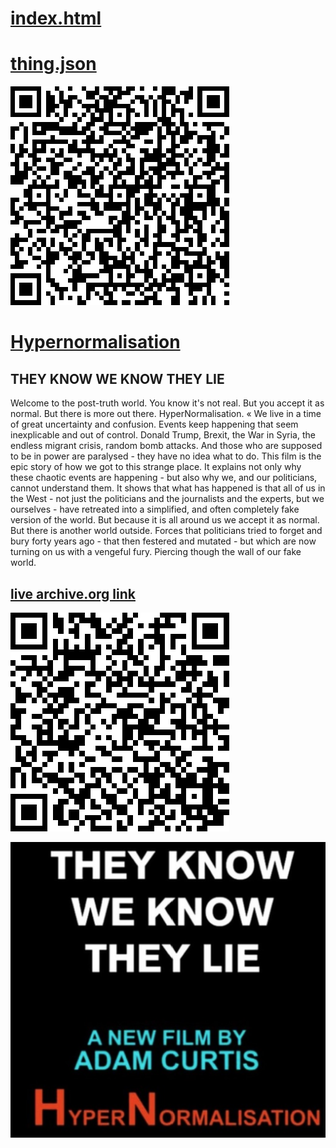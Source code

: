 # [index.html](index.html)
# [thing.json](thing.json)

  ![qrcode of this page](qrcode.png)

# [Hypernormalisation](https://github.com/LafeLabs/library/tree/main/video-library/hypernormalisation) 

## **THEY KNOW WE KNOW THEY LIE**

Welcome to the post-truth world. You know it's not real. But you accept it as normal. But there is more out there. HyperNormalisation. « We live in a time of great uncertainty and confusion. Events keep happening that seem inexplicable and out of control. Donald Trump, Brexit, the War in Syria, the endless migrant crisis, random bomb attacks. And those who are supposed to be in power are paralysed - they have no idea what to do. This film is the epic story of how we got to this strange place. It explains not only why these chaotic events are happening - but also why we, and our politicians, cannot understand them. It shows that what has happened is that all of us in the West - not just the politicians and the journalists and the experts, but we ourselves - have retreated into a simplified, and often completely fake version of the world. But because it is all around us we accept it as normal. But there is another world outside. Forces that politicians tried to forget and bury forty years ago - that then festered and mutated - but which are now turning on us with a vengeful fury. Piercing though the wall of our fake world.


## [live archive.org link](https://archive.org/details/HyperNormalisation)
    
 ![qrcode of video](video_qrcode.png)
  
 ![thing.png](thing.png)

  
